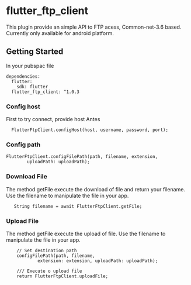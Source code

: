 # flutter_ftp_client

This plugin provide an simple API to FTP acess, Common-net-3.6 based.
Currently only available for android platform.

## Getting Started

In your pubspac file

```
dependencies:
  flutter:
    sdk: flutter
  flutter_ftp_client: ^1.0.3
```

### Config host

First to try connect, provide host 
Antes
```
  FlutterFtpClient.configHost(host, username, password, port);
```

### Config path

```
FlutterFtpClient.configFilePath(path, filename, extension,
        uploadPath: uploadPath);
```

### Download File

The method getFile execute the download of file and return your filename.
Use the filename to manipulate the file in your app.

```
   String filename = await FlutterFtpClient.getFile;
```

### Upload File

The method getFile execute the upload of file.
Use the filename to manipulate the file in your app.

```
    // Set destination path
    configFilePath(path, filename,
            extension: extension, uploadPath: uploadPath);

    /// Execute o upload file
    return FlutterFtpClient.uploadFile;
```